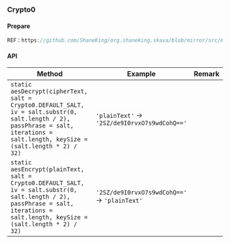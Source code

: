 ### Crypto0

#### Prepare
```java
REF：https://github.com/ShaneKing/org.shaneking.skava/blob/mirror/src/main/java/org/shaneking/skava/crypto/AES.java
```

#### API
| Method | Example | Remark |
| -- | -- | -- |
| `static aesDecrypt(cipherText, salt = Crypto0.DEFAULT_SALT, iv = salt.substr(0, salt.length / 2), passPhrase = salt, iterations = salt.length, keySize = (salt.length * 2) / 32)` | `'plainText'` -> `'2SZ/de9I0rvxO7s9wdCohQ=='` | |
| `static aesEncrypt(plainText, salt = Crypto0.DEFAULT_SALT, iv = salt.substr(0, salt.length / 2), passPhrase = salt, iterations = salt.length, keySize = (salt.length * 2) / 32)` | `'2SZ/de9I0rvxO7s9wdCohQ=='` -> `'plainText'` | |
